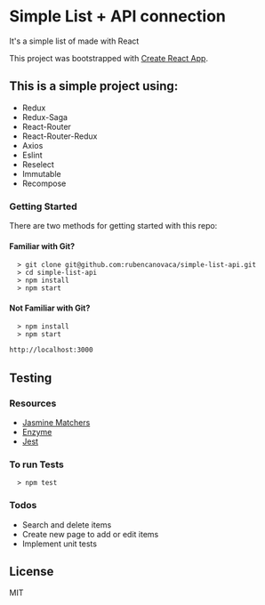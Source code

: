 # Simple List + API connection

It's a simple list of made with React

This project was bootstrapped with [Create React App](https://github.com/facebook/create-react-app).

## This is a simple project using:

- Redux
- Redux-Saga
- React-Router
- React-Router-Redux
- Axios
- Eslint
- Reselect
- Immutable
- Recompose

### Getting Started

There are two methods for getting started with this repo:

#### Familiar with Git?

```
  > git clone git@github.com:rubencanovaca/simple-list-api.git
  > cd simple-list-api
  > npm install
  > npm start
```

#### Not Familiar with Git?

```
  > npm install
  > npm start
```

```sh
http://localhost:3000
```

## Testing

### Resources
- [Jasmine Matchers](https://github.com/JamieMason/Jasmine-Matchers)
- [Enzyme](http://airbnb.io/enzyme/)
- [Jest](https://facebook.github.io/jest/)

### To run Tests
```
  > npm test
```

### Todos

 - Search and delete items
 - Create new page to add or edit items
 - Implement unit tests


License
----
MIT
